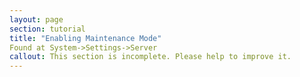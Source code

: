 ```yaml
---
layout: page
section: tutorial
title: "Enabling Maintenance Mode"
Found at System->Settings->Server 
callout: This section is incomplete. Please help to improve it.
---
```

